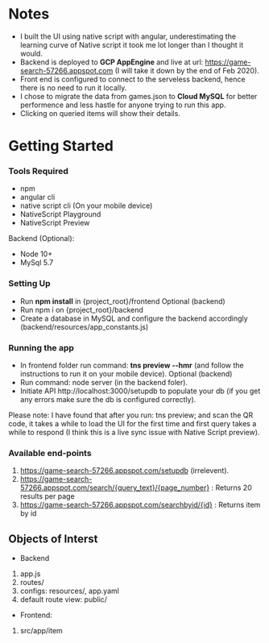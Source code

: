 # Notes
* I built the UI using native script with angular, underestimating the learning curve of Native script it took me lot longer than I thought it would.
* Backend is deployed to **GCP AppEngine** and live at url: https://game-search-57266.appspot.com (I will take it down by the end of Feb 2020).
* Front end is configured to connect to the serveless backend, hence there is no need to run it locally.
* I chose to migrate the data from games.json to **Cloud MySQL** for better performence and less hastle for anyone trying to run this app.
* Clicking on queried items will show their details.

# Getting Started

### Tools Required
* npm
* angular cli
* native script cli
(On your mobile device)
* NativeScript Playground
* NativeScript Preview

Backend (Optional):
* Node 10+
* MySql 5.7

### Setting Up
* Run **npm install** in {project_root}/frontend
Optional (backend)
* Run npm i on {project_root}/backend
* Create a database in MySQL and configure the backend accordingly (backend/resources/app_constants.js)

### Running the app
* In frontend folder run command: **tns preview --hmr** (and follow the instructions to run it on your mobile device).
Optional (backend)
* Run command: node server (in the backend foler).
* Initiate API http://localhost:3000/setupdb to populate your db (if you get any errors make sure the db is configured correctly).

Please note: I have found that after you run: tns preview; and scan the QR code, it takes a while to load the UI for the first time and first query takes a while to respond (I think this is a live sync issue with Native Script preview).

### Available end-points
1. https://game-search-57266.appspot.com/setupdb (irrelevent).
2. https://game-search-57266.appspot.com/search/{query_text}/{page_number} : Returns 20 results per page
2. https://game-search-57266.appspot.com/searchbyid/{id} : Returns item by id

## Objects of Interst
* Backend
1. app.js
2. routes/
3. configs: resources/, app.yaml
4. default route view: public/
* Frontend:
1. src/app/item
